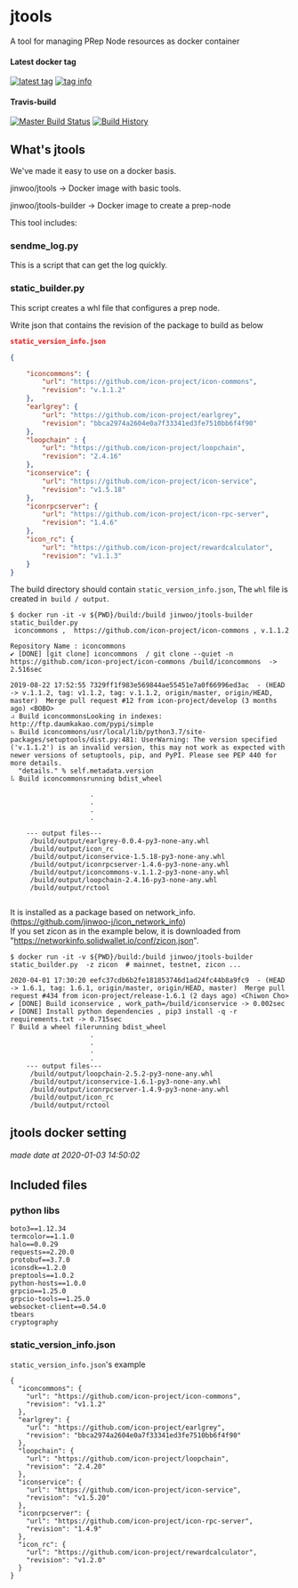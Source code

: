 # jtools

A tool for managing PRep Node resources as docker container

#### Latest docker tag
[![latest tag](https://images.microbadger.com/badges/version/jinwoo/jtools.svg)](https://microbadger.com/images/jinwoo/jtools "microbadger.com")
[![tag info](https://images.microbadger.com/badges/image/jinwoo/jtools.svg)](https://microbadger.com/images/jinwoo/jtools "microbadger.com")


#### Travis-build
[![Master Build Status](https://travis-ci.org/JINWOO-J/jtools.svg?branch=master)](https://travis-ci.org/JINWOO-J/jtools) 
[![Build History](https://buildstats.info/travisci/chart/jinwoo-j/jtools?branch=master&includeBuildsFromPullRequest=false&buildCount=30)](https://travis-ci.org/jinwoo-j/jtools)

## What's jtools

We've made it easy to use on a docker basis.

jinwoo/jtools -> Docker image with basic tools.

jinwoo/jtools-builder -> Docker image to create a prep-node

This tool includes:

### sendme_log.py

This is a script that can get the log quickly.


### static_builder.py

This script creates a whl file that configures a prep node.

Write json that contains the revision of the package to build as below

```json
static_version_info.json

{

    "iconcommons": {
        "url": "https://github.com/icon-project/icon-commons",
        "revision": "v.1.1.2"
    },
    "earlgrey": {
        "url": "https://github.com/icon-project/earlgrey",
        "revision": "bbca2974a2604e0a7f33341ed3fe7510bb6f4f90"
    },
    "loopchain" : {
        "url": "https://github.com/icon-project/loopchain",
        "revision": "2.4.16"
    },
    "iconservice": {
        "url": "https://github.com/icon-project/icon-service",
        "revision": "v1.5.18"
    },
    "iconrpcserver": {
        "url": "https://github.com/icon-project/icon-rpc-server",
        "revision": "1.4.6"
    },
    "icon_rc": {
        "url": "https://github.com/icon-project/rewardcalculator",
        "revision": "v1.1.3"
    }
}
```

The build directory should contain `static_version_info.json`,
The `whl` file is created in` build / output`.

```
$ docker run -it -v ${PWD}/build:/build jinwoo/jtools-builder static_builder.py  
 iconcommons ,  https://github.com/icon-project/icon-commons , v.1.1.2

Repository Name : iconcommons
✔ [DONE] [git clone] iconcommons  / git clone --quiet -n https://github.com/icon-project/icon-commons /build/iconcommons  -> 2.516sec

2019-08-22 17:52:55 7329ff1f983e569844ae55451e7a0f66996ed3ac  - (HEAD -> v.1.1.2, tag: v1.1.2, tag: v.1.1.2, origin/master, origin/HEAD, master)  Merge pull request #12 from icon-project/develop (3 months ago) <BOBO>
⠴ Build iconcommonsLooking in indexes: http://ftp.daumkakao.com/pypi/simple
⠦ Build iconcommons/usr/local/lib/python3.7/site-packages/setuptools/dist.py:481: UserWarning: The version specified ('v.1.1.2') is an invalid version, this may not work as expected with newer versions of setuptools, pip, and PyPI. Please see PEP 440 for more details.
  "details." % self.metadata.version
⠧ Build iconcommonsrunning bdist_wheel

                    .
                    .
                    .
                    .

	--- output files---
	 /build/output/earlgrey-0.0.4-py3-none-any.whl
	 /build/output/icon_rc
	 /build/output/iconservice-1.5.18-py3-none-any.whl
	 /build/output/iconrpcserver-1.4.6-py3-none-any.whl
	 /build/output/iconcommons-v.1.1.2-py3-none-any.whl
	 /build/output/loopchain-2.4.16-py3-none-any.whl
	 /build/output/rctool


```

It is installed as a package based on network_info. (https://github.com/jinwoo-j/icon_network_info) <br>
If you set zicon as in the example below, it is downloaded from "https://networkinfo.solidwallet.io/conf/zicon.json".

```
$ docker run -it -v ${PWD}/build:/build jinwoo/jtools-builder static_builder.py  -z zicon  # mainnet, testnet, zicon ...

2020-04-01 17:30:20 eefc37cdb6b2fe181853746d1ad24fc44b8a9fc9  - (HEAD -> 1.6.1, tag: 1.6.1, origin/master, origin/HEAD, master)  Merge pull request #434 from icon-project/release-1.6.1 (2 days ago) <Chiwon Cho>
✔ [DONE] Build iconservice , work_path=/build/iconservice -> 0.002sec
✔ [DONE] Install python dependencies , pip3 install -q -r requirements.txt -> 0.715sec
⠏ Build a wheel filerunning bdist_wheel
                    .
                    .
                    .
                    .
	--- output files---
	 /build/output/loopchain-2.5.2-py3-none-any.whl
	 /build/output/iconservice-1.6.1-py3-none-any.whl
	 /build/output/iconrpcserver-1.4.9-py3-none-any.whl
	 /build/output/icon_rc
	 /build/output/rctool

```


## jtools docker setting
###### made date at 2020-01-03 14:50:02 
## Included files
### python libs
```
boto3==1.12.34
termcolor==1.1.0
halo==0.0.29
requests==2.20.0
protobuf==3.7.0
iconsdk==1.2.0
preptools==1.0.2
python-hosts==1.0.0
grpcio==1.25.0
grpcio-tools==1.25.0
websocket-client==0.54.0
tbears
cryptography
```
### static_version_info.json
`static_version_info.json`'s example
```
{
  "iconcommons": {
    "url": "https://github.com/icon-project/icon-commons",
    "revision": "v1.1.2"
  },
  "earlgrey": {
    "url": "https://github.com/icon-project/earlgrey",
    "revision": "bbca2974a2604e0a7f33341ed3fe7510bb6f4f90"
  },
  "loopchain": {
    "url": "https://github.com/icon-project/loopchain",
    "revision": "2.4.20"
  },
  "iconservice": {
    "url": "https://github.com/icon-project/icon-service",
    "revision": "v1.5.20"
  },
  "iconrpcserver": {
    "url": "https://github.com/icon-project/icon-rpc-server",
    "revision": "1.4.9"
  },
  "icon_rc": {
    "url": "https://github.com/icon-project/rewardcalculator",
    "revision": "v1.2.0"
  }
}
```
